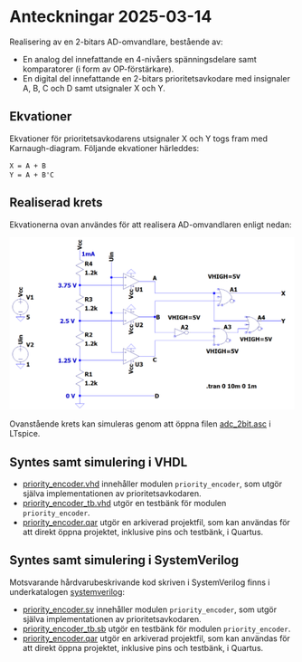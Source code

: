 # Anteckningar 2025-03-14

Realisering av en 2-bitars AD-omvandlare, bestående av:
* En analog del innefattande en 4-nivåers spänningsdelare samt komparatorer (i form av OP-förstärkare).
* En digital del innefattande en 2-bitars prioritetsavkodare med insignaler A, B, C och D samt utsignaler X och Y.

## Ekvationer

Ekvationer för prioritetsavkodarens utsignaler X och Y togs fram med Karnaugh-diagram. Följande ekvationer härleddes:

```
X = A + B
Y = A + B'C
```

## Realiserad krets

Ekvationerna ovan användes för att realisera AD-omvandlaren enligt nedan:

![Logiskt grindnät](./circuit/adc_2bit.png)

Ovanstående krets kan simuleras genom att öppna filen [adc_2bit.asc](./circuit/adc_2bit.asc) i LTspice.

## Syntes samt simulering i VHDL
* [priority_encoder.vhd](./vhdl/priority_encoder.vhd) innehåller modulen `priority_encoder`, som utgör själva implementationen av prioritetsavkodaren.
* [priority_encoder_tb.vhd](./vhdl/priority_encoder_tb.vhd) utgör en testbänk för modulen `priority_encoder`.
* [priority_encoder.qar](./vhdl/priority_encoder.qar) utgör en arkiverad projektfil, som kan användas 
för att direkt öppna projektet, inklusive pins och testbänk, i Quartus.

## Syntes samt simulering i SystemVerilog
Motsvarande hårdvarubeskrivande kod skriven i SystemVerilog finns i underkatalogen [systemverilog](./systemverilog/):
* [priority_encoder.sv](./systemverilog/priority_encoder.sv) innehåller modulen `priority_encoder`, som utgör själva implementationen av prioritetsavkodaren.
* [priority_encoder_tb.sb](./systemverilog/priority_encoder_tb.sv) utgör en testbänk för modulen `priority_encoder`.
* [priority_encoder.qar](./systemverilog/priority_encoder.qar) utgör en arkiverad projektfil, som kan användas 
för att direkt öppna projektet, inklusive pins och testbänk, i Quartus.